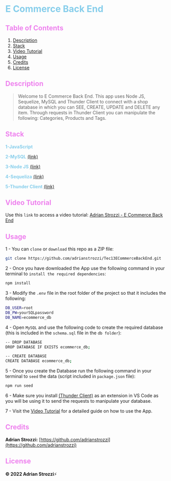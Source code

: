 # <span style="color:skyblue">**E Commerce Back End**</span>

## <span style="color:violet">Table of Contents</span>

1. [Description](#Description)
2. [Stack](#Stack)
3. [Video Tutorial](#Video-Tutorial)
4. [Usage](#Usage)
5. [Credits](#Credits)
6. [License](#License)

## <span style="color:violet">Description</span>

> Welcome to E Commerce Back End. This app uses Node JS, Sequelize, MySQL and Thunder Client to connect with a shop database in which you can SEE, CREATE, UPDATE and DELETE any item. Through requests in Thunder Client you can manipulate the following: Categories, Products and Tags.

## <span style="color:violet">Stack</span>

<span style="color:skyblue">**1-JavaScript**</span>

<span style="color:skyblue">**2-MySQL**</span> [(link)](https://www.mysql.com/)

<span style="color:skyblue">**3-Node JS**</span> [(link)](https://nodejs.org/en/)

<span style="color:skyblue">**4-Sequeliza**</span> [(link)](https://sequelize.org/)

<span style="color:skyblue">**5-Thunder Client**</span> [(link)](https://www.thunderclient.com/)

## <span style="color:violet">Video Tutorial</span>

Use this `link` to access a video tutorial: [Adrian Strozzi - E Commerce Back End](https://drive.google.com/file/d/1rCW8PV7mXX9mIP-JXy4RhDxPa2ALUuZy/view?usp=sharing)

## <span style="color:violet">Usage</span>

1 - You can `clone` or `download` this repo as a ZIP file:

```sh
git clone https://github.com/adrianstrozzi/Tec13ECommerceBackEnd.git
```

2 - Once you have downloaded the App use the following command in your terminal to `install the required dependencies`:

```sh
npm install
```

3 - Modify the `.env` file in the root folder of the project so that it includes the following:

```sh
DB_USER=root
DB_PW=yourSQLpassword
DB_NAME=ecommerce_db
```

4 - Open `MySQL` and use the following code to create the required database (this is included in the `schema.sql` file in the `db folder`):

```sh
-- DROP DATABASE
DROP DATABASE IF EXISTS ecommerce_db;

-- CREATE DATABASE
CREATE DATABASE ecommerce_db;
```

5 - Once you create the Database run the following command in your terminal to `seed` the data (script included in `package.json` file):

```sh
npm run seed
```

6 - Make sure you install [(Thunder Client)](https://www.thunderclient.com/) as an extension in VS Code as you will be using it to send the requests to manipulate your database.

7 - Visit the [Video Tutorial](https://drive.google.com/file/d/1rCW8PV7mXX9mIP-JXy4RhDxPa2ALUuZy/view?usp=sharing) for a detailed guide on how to use the App.

## <span style="color:violet">Credits</span>

**Adrian Strozzi:** [https://github.com/adrianstrozzi](https://github.com/adrianstrozzi)

## <span style="color:violet">License</span>

**© 2022 Adrian Strozzi**:zap:
